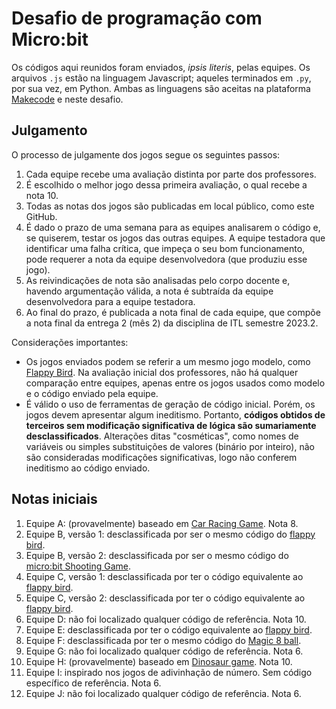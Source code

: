 # Desafio de programação com Micro:bit

Os códigos aqui reunidos foram enviados, _ipsis literis_, pelas equipes. Os arquivos `.js` estão na linguagem Javascript; aqueles terminados em `.py`, por sua vez, em Python. Ambas as linguagens são aceitas na plataforma [Makecode](https://makecode.microbit.org) e neste desafio.

## Julgamento

O processo de julgamente dos jogos segue os seguintes passos:

1. Cada equipe recebe uma avaliação distinta por parte dos professores.
1. É escolhido o melhor jogo dessa primeira avaliação, o qual recebe a nota 10.
1. Todas as notas dos jogos são publicadas em local público, como este GitHub.
1. É dado o prazo de uma semana para as equipes analisarem o código e, se quiserem, testar os jogos das outras equipes. A equipe testadora que identificar uma falha crítica, que impeça o seu bom funcionamento, pode requerer a nota da equipe desenvolvedora (que produziu esse jogo).
1. As reivindicações de nota são analisadas pelo corpo docente e, havendo argumentação válida, a nota é subtraída da equipe desenvolvedora para a equipe testadora.
1. Ao final do prazo, é publicada a nota final de cada equipe, que compõe a nota final da entrega 2 (mês 2) da disciplina de ITL semestre 2023.2.

Considerações importantes:

- Os jogos enviados podem se referir a um mesmo jogo modelo, como [Flappy Bird](https://makecode.microbit.org/99604-32092-71181-64935). Na avaliação inicial dos professores, não há qualquer comparação entre equipes, apenas entre os jogos usados como modelo e o código enviado pela equipe.
- É válido o uso de ferramentas de geração de código inicial. Porém, os jogos devem apresentar algum ineditismo. Portanto, **códigos obtidos de terceiros sem modificação significativa de lógica são sumariamente desclassificados**. Alterações ditas "cosméticas", como nomes de variáveis ou simples substituições de valores (binário por inteiro), não são consideradas modificações significativas, logo não conferem ineditismo ao código enviado.

## Notas iniciais

1. Equipe A: (provavelmente) baseado em [Car Racing Game](https://makecode.microbit.org/54303-25468-35863-66919). Nota 8.
1. Equipe B, versão 1: desclassificada por ser o mesmo código do [flappy bird](https://makecode.microbit.org/99604-32092-71181-64935).
1. Equipe B, versão 2: desclassificada por ser o mesmo código do [micro:bit Shooting Game](https://www.youtube.com/watch?v=1lQtx8XMUSQ).
1. Equipe C, versão 1: desclassificada por ter o código equivalente ao [flappy bird](https://makecode.microbit.org/99604-32092-71181-64935).
1. Equipe C, versão 2: desclassificada por ter o código equivalente ao [flappy bird](https://makecode.microbit.org/99604-32092-71181-64935).
1. Equipe D: não foi localizado qualquer código de referência. Nota 10.
1. Equipe E: desclassificada por ter o código equivalente ao [flappy bird](https://makecode.microbit.org/99604-32092-71181-64935).
1. Equipe F: desclassificada por ter o mesmo código do [Magic 8 ball](https://microbit.org/pt-br/projects/make-it-code-it/magic-8ball/).
1. Equipe G: não foi localizado qualquer código de referência. Nota 6.
1. Equipe H: (provavelmente) baseado em [Dinosaur game](https://makecode.microbit.org/05842-74975-33922-67272). Nota 10.
1. Equipe I: inspirado nos jogos de adivinhação de número. Sem código específico de referência. Nota 6.
1. Equipe J: não foi localizado qualquer código de referência. Nota 6.
